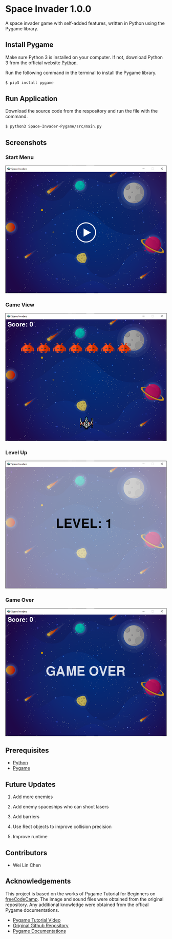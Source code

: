 # Space Invader 1.0.0
A space invader game with self-added features, written in Python using the Pygame library.
## Install Pygame
Make sure Python 3 is installed on your computer. If not, download Python 3 from the official website [Python](http://www.https://www.python.org/ "Python"). 

Run the following command in the terminal to install the Pygame library.
```bash
$ pip3 install pygame
```

## Run Application
Download the source code from the respository and run the file with the command.
```bash
$ python3 Space-Invader-Pygame/src/main.py
```
## Screenshots
### Start Menu
![Start](screenshoots/start.png)
### Game View
![Game](screenshoots/game.png)
### Level Up
![Level Up](screenshoots/levelup.png)
### Game Over
![Game Over](screenshoots/gameover.png)
## Prerequisites
* [Python](https://www.python.org/ "Python")
* [Pygame](https://www.pygame.org/ "Pygame")


## Future Updates
1. Add more enemies 

2. Add enemy spaceships who can shoot lasers

3. Add barriers 

4. Use Rect objects to improve collision precision

5. Improve runtime 

## Contributors
* Wei Lin Chen 

## Acknowledgements
This project is based on the works of Pygame Tutorial for Beginners on [freeCodeCamp](http://www.freecodecamp.org/ "freeCodeCamp"). The image and sound files were obtained from the original repository. Any additional knowledge were obtained from the offical Pygame documentations.

* [Pygame Tutorial Video](https://www.youtube.com/watch?v=FfWpgLFMI7w)
* [Original Github Repository](https://github.com/attreyabhatt/Space-Invaders-Pygame)
* [Pygame Documentations](https://www.pygame.org/docs/)
